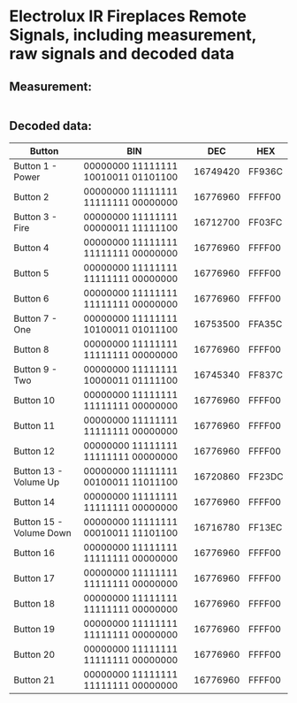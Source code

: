 # Electrolux IR Fireplaces Remote Signals, including measurement, raw signals and decoded data


Measurement:
------------
![]()


Decoded data:
-------------

|Button|BIN|DEC|HEX|
| ------------- | ------------- | ------------- | ------------- |
|Button 1 - Power|00000000 11111111 10010011 01101100|16749420|FF936C|
|Button 2|00000000 11111111 11111111 00000000|16776960|FFFF00|
|Button 3 - Fire|00000000 11111111 00000011 11111100|16712700|FF03FC|
|Button 4|00000000 11111111 11111111 00000000|16776960|FFFF00|
|Button 5|00000000 11111111 11111111 00000000|16776960|FFFF00|
|Button 6|00000000 11111111 11111111 00000000|16776960|FFFF00|
|Button 7 - One|00000000 11111111 10100011 01011100|16753500|FFA35C|
|Button 8|00000000 11111111 11111111 00000000|16776960|FFFF00|
|Button 9 - Two|00000000 11111111 10000011 01111100|16745340|FF837C|
|Button 10|00000000 11111111 11111111 00000000|16776960|FFFF00|
|Button 11|00000000 11111111 11111111 00000000|16776960|FFFF00|
|Button 12|00000000 11111111 11111111 00000000|16776960|FFFF00|
|Button 13 - Volume Up|00000000 11111111 00100011 11011100|16720860|FF23DC|
|Button 14|00000000 11111111 11111111 00000000|16776960|FFFF00|
|Button 15 - Volume Down|00000000 11111111 00010011 11101100|16716780|FF13EC|
|Button 16|00000000 11111111 11111111 00000000|16776960|FFFF00|
|Button 17|00000000 11111111 11111111 00000000|16776960|FFFF00|
|Button 18|00000000 11111111 11111111 00000000|16776960|FFFF00|
|Button 19|00000000 11111111 11111111 00000000|16776960|FFFF00|
|Button 20|00000000 11111111 11111111 00000000|16776960|FFFF00|
|Button 21|00000000 11111111 11111111 00000000|16776960|FFFF00|